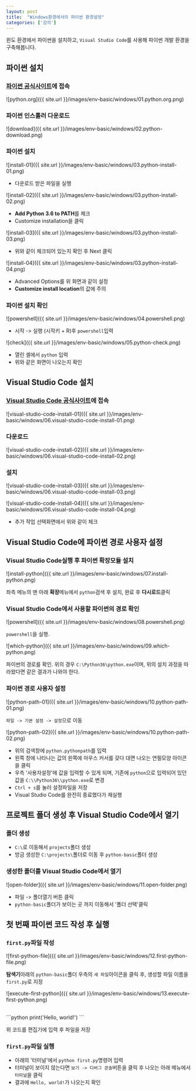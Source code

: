```yaml
---
layout: post
title:  "Windows환경에서의 파이썬 환경설정"
categories: ['강의']
---
```


윈도 환경에서 파이썬을 설치하고, `Visual Studio Code`를 사용해 파이썬 개발 환경을 구축해봅니다.

## 파이썬 설치

### [파이썬 공식사이트](https://www.python.org/)에 접속

![python.org]({{ site.url }}/images/env-basic/windows/01.python.org.png)

### 파이썬 인스톨러 다운로드

![download]({{ site.url }}/images/env-basic/windows/02.python-download.png)

### 파이썬 설치

![install-01]({{ site.url }}/images/env-basic/windows/03.python-install-01.png)

- 다운로드 받은 파일을 실행

![install-02]({{ site.url }}/images/env-basic/windows/03.python-install-02.png)

- **Add Python 3.6 to PATH**를 체크
- Customize installation을 클릭

![install-03]({{ site.url }}/images/env-basic/windows/03.python-install-03.png)

- 위와 같이 체크되어 있는지 확인 후 Next 클릭

![install-04]({{ site.url }}/images/env-basic/windows/03.python-install-04.png)

- Advanced Options를 위 화면과 같이 설정
- **Customize install location**의 값에 주의

### 파이썬 설치 확인

![powershell]({{ site.url }}/images/env-basic/windows/04.powershell.png)

- 시작 -> 실행 (시작키 + R)후 `powershell`입력

![check]({{ site.url }}/images/env-basic/windows/05.python-check.png)

- 열린 셸에서 `python` 입력
- 위와 같은 화면이 나오는지 확인

## Visual Studio Code 설치

### [Visual Studio Code 공식사이트](https://code.visualstudio.com/)에 접속
![visual-studio-code-install-01]({{ site.url }}/images/env-basic/windows/06.visual-studio-code-install-01.png)

### 다운로드
![visual-studio-code-install-02]({{ site.url }}/images/env-basic/windows/06.visual-studio-code-install-02.png)

### 설치
![visual-studio-code-install-03]({{ site.url }}/images/env-basic/windows/06.visual-studio-code-install-03.png)

![visual-studio-code-install-04]({{ site.url }}/images/env-basic/windows/06.visual-studio-code-install-04.png)

- 추가 작업 선택화면에서 위와 같이 체크

## Visual Studio Code에 파이썬 경로 사용자 설정

### Visual Studio Code실행 후 파이썬 확장모듈 설치
![install-python]({{ site.url }}/images/env-basic/windows/07.install-python.png)

좌측 메뉴의 맨 아래 **확장**메뉴에서 `python`검색 후 설치, 완료 후 **다시로드**클릭

### Visual Studio Code에서 사용할 파이썬의 경로 확인
![powershell]({{ site.url }}/images/env-basic/windows/08.powershell.png)

`powershell`을 실행.

![which-python]({{ site.url }}/images/env-basic/windows/09.which-python.png)

파이썬의 경로를 확인. 위의 경우 `C:\Python36\python.exe`이며, 위의 설치 과정을 따라왔다면 같은 결과가 나와야 한다.

### 파이썬 경로 사용자 설정
![python-path-01]({{ site.url }}/images/env-basic/windows/10.python-path-01.png)

`파일 -> 기본 설정 -> 설정`으로 이동

![python-path-02]({{ site.url }}/images/env-basic/windows/10.python-path-02.png)

- 위의 검색창에 `python.pythonpath`를 입력
- 왼쪽 창에 나타나는 값의 왼쪽에 마우스 커서를 갖다 대면 나오는 연필모양 아이콘을 클릭
- 우측 '사용자설정'에 값을 입력할 수 있게 되며, 기존에 `python`으로 입력되어 있던 값을 `C:\\Python36\\python.exe`로 변경
- `Ctrl + s`를 눌러 설정파일을 저장
- Visual Studio Code를 완전히 종료했다가 재실행

## 프로젝트 폴더 생성 후 Visual Studio Code에서 열기

### 폴더 생성

- `C:\`로 이동해서 `projects`폴더 생성
- 방금 생성한 `C:\projects\`폴더로 이동 후 `python-basic`폴더 생성

### 생성한 폴더를 Visual Studio Code에서 열기

![open-folder]({{ site.url }}/images/env-basic/windows/11.open-folder.png)

- 파일 -> 폴더열기 버튼 클릭
- `python-basic`폴더가 보이는 곳 까지 이동해서 '폴더 선택'클릭

## 첫 번째 파이썬 코드 작성 후 실행

### `first.py`파일 작성

![first-python-file]({{ site.url }}/images/env-basic/windows/12.first-python-file.png)

**탐색기**아래의 `python-basic`폴더 우측의 `새 파일`아이콘을 클릭 후, 생성할 파일 이름을 `first.py`로 지정

![execute-first-python]({{ site.url }}/images/env-basic/windows/13.execute-first-python.png)

<br>
```python
print('Hello, world!')
```

위 코드를 편집기에 입력 후 파일을 저장

### `first.py`파일 실행

- 아래의 '터미널'에서 `python first.py`명령어 입력
- 터미널이 보이지 않는다면 `보기 -> 디버그 콘솔`버튼을 클릭 후 나오는 아래 메뉴에서 `터미널`을 클릭
- 결과에 `Hello, world!`가 나오는지 확인